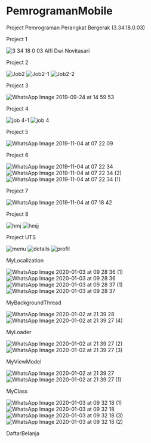 # PemrogramanMobile
Project Pemrograman Perangkat Bergerak (3.34.18.0.03)


Project 1

![3 34 18 0 03 Alfi Dwi Novitasari](https://user-images.githubusercontent.com/54840322/68100002-2fdf0400-fef8-11e9-9c35-1e10d751b8b7.jpeg)

Project 2

![Job2](https://user-images.githubusercontent.com/54840322/68100024-44230100-fef8-11e9-8786-5f4f5f4f9ed0.jpeg)
![Job2-1](https://user-images.githubusercontent.com/54840322/68100022-438a6a80-fef8-11e9-9aa1-a3c37e5a02af.jpeg)
![Job2-2](https://user-images.githubusercontent.com/54840322/68100023-44230100-fef8-11e9-9bfc-a81a966147f9.jpeg)

Project 3

![WhatsApp Image 2019-09-24 at 14 59 53](https://user-images.githubusercontent.com/54840322/68100071-88160600-fef8-11e9-9906-11c619809749.jpeg)

Project 4

![job 4-1](https://user-images.githubusercontent.com/54840322/68100083-96642200-fef8-11e9-9a5d-3d98067ce969.jpeg)
![job 4](https://user-images.githubusercontent.com/54840322/68100084-96fcb880-fef8-11e9-8a3e-88978e815bb8.jpeg)

Project 5

![WhatsApp Image 2019-11-04 at 07 22 09](https://user-images.githubusercontent.com/54840322/68100105-b267c380-fef8-11e9-9b2a-e1095c0d386f.jpeg)

Project 6

![WhatsApp Image 2019-11-04 at 07 22 34](https://user-images.githubusercontent.com/54840322/68100112-c7445700-fef8-11e9-92c8-06f34e3f1c5c.jpeg)
![WhatsApp Image 2019-11-04 at 07 22 34 (2)](https://user-images.githubusercontent.com/54840322/68100113-c7dced80-fef8-11e9-9211-2e47cbcb0966.jpeg)
![WhatsApp Image 2019-11-04 at 07 22 34 (1)](https://user-images.githubusercontent.com/54840322/68100114-c7dced80-fef8-11e9-8134-daf7fa693944.jpeg)

Project 7

![WhatsApp Image 2019-11-04 at 07 18 42](https://user-images.githubusercontent.com/54840322/68100122-d1665580-fef8-11e9-9086-a334eddbde22.jpeg)

Project 8

![hmj](https://user-images.githubusercontent.com/54840322/68577910-92f60b00-04a3-11ea-81a5-080403d41fef.jpeg)
![hmjj](https://user-images.githubusercontent.com/54840322/68577921-98ebec00-04a3-11ea-9efb-3616184b4e8f.jpeg)


Project UTS

![menu](https://user-images.githubusercontent.com/54840322/68654550-bd59ce00-0560-11ea-8d68-667bba85476f.jpeg)
![details](https://user-images.githubusercontent.com/54840322/68654561-c21e8200-0560-11ea-96fc-af913734ce7a.jpeg)
![profil](https://user-images.githubusercontent.com/54840322/68654572-c8146300-0560-11ea-9b7e-a5a0356532f2.jpeg)

MyLocalization


![WhatsApp Image 2020-01-03 at 09 28 36 (1)](https://user-images.githubusercontent.com/54840322/71704231-b1c1af80-2e0b-11ea-961e-fed193a38aca.jpeg)
![WhatsApp Image 2020-01-03 at 09 28 36](https://user-images.githubusercontent.com/54840322/71704232-b1c1af80-2e0b-11ea-84f1-a875a7bf52da.jpeg)
![WhatsApp Image 2020-01-03 at 09 28 37 (1)](https://user-images.githubusercontent.com/54840322/71704233-b25a4600-2e0b-11ea-9f3a-d64a0cb8782c.jpeg)
![WhatsApp Image 2020-01-03 at 09 28 37](https://user-images.githubusercontent.com/54840322/71704234-b25a4600-2e0b-11ea-8ba8-8d58a2c816de.jpeg)

MyBackgroundThread

![WhatsApp Image 2020-01-02 at 21 39 28](https://user-images.githubusercontent.com/54840322/71703151-d1ee7000-2e05-11ea-836e-fda62a06f27e.jpeg)
![WhatsApp Image 2020-01-02 at 21 39 27 (4)](https://user-images.githubusercontent.com/54840322/71703152-d1ee7000-2e05-11ea-81f9-b44430df0141.jpeg)

MyLoader

![WhatsApp Image 2020-01-02 at 21 39 27 (2)](https://user-images.githubusercontent.com/54840322/71703212-20037380-2e06-11ea-9ac4-355a95fc2c43.jpeg)
![WhatsApp Image 2020-01-02 at 21 39 27 (3)](https://user-images.githubusercontent.com/54840322/71703213-209c0a00-2e06-11ea-8482-eb64adc9cfeb.jpeg)

MyViewModel


![WhatsApp Image 2020-01-02 at 21 39 27](https://user-images.githubusercontent.com/54840322/71703120-a8354900-2e05-11ea-8d2d-df4e10a4daa4.jpeg)
![WhatsApp Image 2020-01-02 at 21 39 27 (1)](https://user-images.githubusercontent.com/54840322/71703121-a8354900-2e05-11ea-837e-3b9bfc00aa93.jpeg)

MyClass

![WhatsApp Image 2020-01-03 at 09 32 18 (1)](https://user-images.githubusercontent.com/54840322/71704854-4974cd00-2e0f-11ea-9746-90d8c9097c24.jpeg)
![WhatsApp Image 2020-01-03 at 09 32 18](https://user-images.githubusercontent.com/54840322/71704855-4974cd00-2e0f-11ea-9e4a-a41754e32a3f.jpeg)
![WhatsApp Image 2020-01-03 at 09 32 18 (3)](https://user-images.githubusercontent.com/54840322/71704857-4a0d6380-2e0f-11ea-8c40-51d940452843.jpeg)
![WhatsApp Image 2020-01-03 at 09 32 18 (2)](https://user-images.githubusercontent.com/54840322/71704859-4a0d6380-2e0f-11ea-9757-58004e1ee48d.jpeg)

DaftarBelanja




